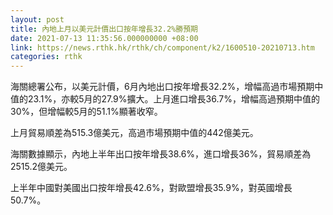```yaml
---
layout: post
title: 內地上月以美元計價出口按年增長32.2%勝預期
date: 2021-07-13 11:35:56.000000000 +08:00
link: https://news.rthk.hk/rthk/ch/component/k2/1600510-20210713.htm
categories: rthk
---
```


海關總署公布，以美元計價，6月內地出口按年增長32.2%，增幅高過市場預期中值的23.1%，亦較5月的27.9%擴大。上月進口增長36.7%，增幅高過預期中值的30%，但增幅較5月的51.1%顯著收窄。

上月貿易順差為515.3億美元，高過市場預期中值的442億美元。

海關數據顯示，內地上半年出口按年增長38.6%，進口增長36%，貿易順差為2515.2億美元。

上半年中國對美國出口按年增長42.6%，對歐盟增長35.9%，對英國增長50.7%。

